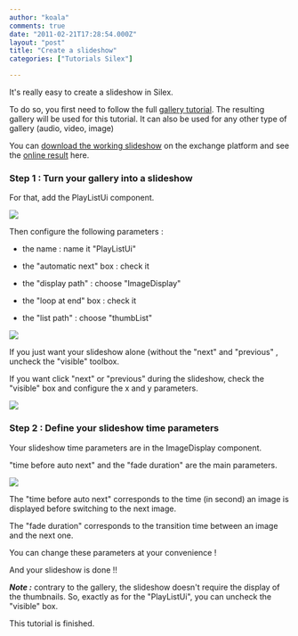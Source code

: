 ```yaml
---
author: "koala"
comments: true
date: "2011-02-21T17:28:54.000Z"
layout: "post"
title: "Create a slideshow"
categories: ["Tutorials Silex"]

---
```

It's really easy to create a slideshow in Silex.

To do so, you first need to follow the full [gallery tutorial](https://www.silexlabs.org/?p=1217). The resulting gallery will be used for this tutorial. It can also be used for any other type of gallery (audio, video, image)

You can [download the working slideshow](https://www.silexlabs.org/?p=2542) on the exchange platform and see the [online result](http://silexprod.com/tutorial.slideshow) here.


### <!-- more -->Step 1 : Turn your gallery into a slideshow


For that, add the PlayListUi component.

![](https://www.silexlabs.org/wp-content/uploads/2011/02/add-the-PlayListUi..png)

Then configure the following parameters :




  * the name : name it "PlayListUi"


  * the "automatic next" box : check it


  * the "display path" : choose "ImageDisplay"


  * the "loop at end" box : check it


  * the "list path" : choose "thumbList"


![](https://www.silexlabs.org/wp-content/uploads/2011/02/the-PlayListUi-properties.png)

If you just want your slideshow alone (without the "next" and "previous" , uncheck the "visible" toolbox.

If you want click "next" or "previous" during the slideshow, check the "visible" box and configure the x and y parameters.

![](https://www.silexlabs.org/wp-content/uploads/2011/02/PlayListUi-properties-2.png)


### Step 2 : Define your slideshow time parameters


Your slideshow time parameters are in the ImageDisplay component.

"time before auto next" and the "fade duration" are the main parameters.

![](https://www.silexlabs.org/wp-content/uploads/2011/02/ImageDisplay-properties-for-slideshow.png)

The "time before auto next" corresponds to the time (in second) an image is displayed before switching to the next image.

The "fade duration" corresponds to the transition time between an image and the next one.

You can change these parameters at your convenience !

And your slideshow is done !!

_**Note :**_ contrary to the gallery, the slideshow doesn't require the display of the thumbnails. So, exactly as for the "PlayListUi", you can uncheck the "visible" box.

This tutorial is finished.


